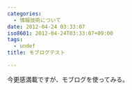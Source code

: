 ```yaml
---
categories:
  - 情報技術について
date: 2012-04-24 03:33:07
iso8601: 2012-04-24T03:33:07+09:00
tags:
  - undef
title: モブログテスト

---
```


<div class="moblogkun-entry">
<p>今更感満載ですが、モブログを使ってみる。<br />
<br />
</p>
</div>
    	